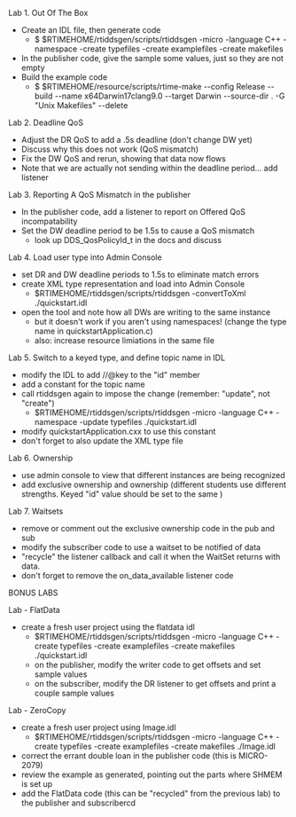 Lab 1. Out Of The Box

  - Create an IDL file, then generate code
    - $ $RTIMEHOME/rtiddsgen/scripts/rtiddsgen -micro -language C++ -namespace -create typefiles -create examplefiles -create makefiles
  - In the publisher code, give the sample some values, just so they are not empty
  - Build the example code
    - $ $RTIMEHOME/resource/scripts/rtime-make --config Release --build --name x64Darwin17clang9.0 --target Darwin --source-dir . -G "Unix Makefiles" --delete

Lab 2. Deadline QoS

  - Adjust the DR QoS to add a .5s deadline (don't change DW yet)
  - Discuss why this does not work (QoS mismatch)
  - Fix the DW QoS and rerun, showing that data now flows
  - Note that we are actually not sending within the deadline period... add listener

Lab 3. Reporting A QoS Mismatch in the publisher

  - In the publisher code, add a listener to report on Offered QoS incompatability
  - Set the DW deadline period to be 1.5s to cause a QoS mismatch
    - look up DDS_QosPolicyId_t in the docs and discuss

Lab 4. Load user type into Admin Console

  - set DR and DW deadline periods to 1.5s to eliminate match errors
  - create XML type representation and load into Admin Console
    - $RTIMEHOME/rtiddsgen/scripts/rtiddsgen -convertToXml ./quickstart.idl
  - open the tool and note how all DWs are writing to the same instance
    - but it doesn't work if you aren't using namespaces! (change the type name in quickstartApplication.c)
    - also: increase resource limiations in the same file

Lab 5. Switch to a keyed type, and define topic name in IDL

  - modify the IDL to add //@key to the "id" member
  - add a constant for the topic name
  - call rtiddsgen again to impose the change (remember: "update", not "create")
    - $RTIMEHOME/rtiddsgen/scripts/rtiddsgen -micro -language C++ -namespace -update typefiles ./quickstart.idl
  - modify quickstartApplication.cxx to use this constant
  - don't forget to also update the XML type file

Lab 6. Ownership

  - use admin console to view that different instances are being recognized
  - add exclusive ownership and ownership (different students use different
    strengths. Keyed "id" value should be set to the same )

Lab 7. Waitsets

  - remove or comment out the exclusive ownership code in the pub and sub
  - modify the subscriber code to use a waitset to be notified of data
  - "recycle" the listener callback and call it when the WaitSet returns with
    data.
  - don't forget to remove the on_data_available listener code


BONUS LABS

Lab - FlatData

  - create a fresh user project using the flatdata idl
    - $RTIMEHOME/rtiddsgen/scripts/rtiddsgen -micro -language C++ -create typefiles -create examplefiles -create makefiles ./quickstart.idl 
    - on the publisher, modify the writer code to get offsets and set sample values
    - on the subscriber, modify the DR listener to get offsets and print a couple sample values
    
Lab - ZeroCopy

  - create a fresh user project using Image.idl
    - $RTIMEHOME/rtiddsgen/scripts/rtiddsgen -micro -language C++ -create typefiles -create examplefiles -create makefiles ./Image.idl
  - correct the errant double loan in the publisher code (this is MICRO-2079)
  - review the example as generated, pointing out the parts where SHMEM is set up
  - add the FlatData code (this can be "recycled" from the previous lab) to the publisher and subscribercd


